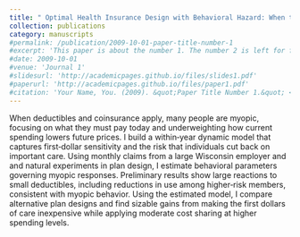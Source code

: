 ```yaml
---
title: " Optimal Health Insurance Design with Behavioral Hazard: When the First Dollar Matters"
collection: publications
category: manuscripts
#permalink: /publication/2009-10-01-paper-title-number-1
#excerpt: 'This paper is about the number 1. The number 2 is left for future work.'
#date: 2009-10-01
#venue: 'Journal 1'
#slidesurl: 'http://academicpages.github.io/files/slides1.pdf'
#paperurl: 'http://academicpages.github.io/files/paper1.pdf'
#citation: 'Your Name, You. (2009). &quot;Paper Title Number 1.&quot; <i>Journal 1</i>. 1(1).'
---
```


When deductibles and coinsurance apply, many people are myopic, focusing on what they must pay today and underweighting how current spending lowers future prices. I build a within‑year dynamic model that captures first‑dollar sensitivity and the risk that individuals cut back on important care. Using monthly claims from a large Wisconsin employer and and natural experiments in plan design, I estimate behavioral parameters governing myopic responses. Preliminary results show large reactions to small deductibles, including reductions in use among higher‑risk members, consistent with myopic behavior. Using the estimated model, I compare alternative plan designs and find sizable gains from making the first dollars of care inexpensive while applying moderate cost sharing at higher spending levels.

